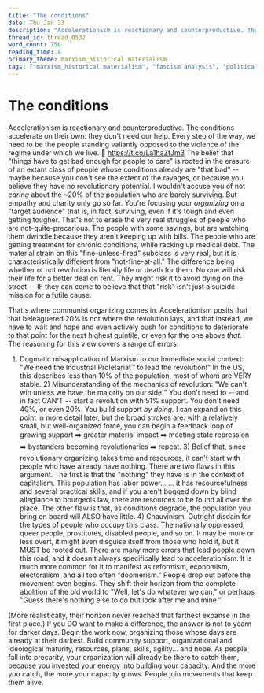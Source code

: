 ```yaml
---
title: "The conditions"
date: Thu Jan 23
description: "Accelerationism is reactionary and counterproductive. The conditions accelerate on their own: they don't need our help."
thread_id: thread_0532
word_count: 756
reading_time: 4
primary_theme: marxism_historical materialism
tags: ["marxism_historical materialism", "fascism analysis", "political economy", "organizational theory"]
---
```


# The conditions

Accelerationism is reactionary and counterproductive. The conditions accelerate on their own: they don't need our help. Every step of the way, we need to be the people standing valiantly opposed to the violence of the regime under which we live. 🧵 https://t.co/La1haZtJm3 The belief that "things have to get bad enough for people to care" is rooted in the erasure of an extant class of people whose conditions already are "that bad" -- maybe because you don't see the extent of the ravages, or because you believe they have no revolutionary potential. I wouldn't accuse you of not *caring* about the ~20% of the population who are barely surviving. But empathy and charity only go so far. You're focusing your *organizing* on a "target audience" that is, in fact, surviving, even if it's tough and even getting tougher. That's not to erase the very real struggles of people who are not-quite-precarious. The people with some savings, but are watching them dwindle because they aren't keeping up with bills. The people who are getting treatment for chronic conditions, while racking up medical debt. The material strain on this "fine-unless-fired" subclass is very real, but it is characteristically different from "not-fine-at-all." The difference being whether or not revolution is literally life or death for them. No one will risk their life for a better deal on rent. They might risk it to avoid dying on the street -- IF they can come to believe that that "risk" isn't just a suicide mission for a futile cause.

That's where communist organizing comes in. Accelerationism posits that that beleaguered 20% is not where the revolution lays, and that instead, we have to wait and hope and even actively push for conditions to deteriorate to that point for the next highest quintile, or even for the one above *that*. The reasoning for this view covers a range of errors:

1) Dogmatic misapplication of Marxism to our immediate social context: "We need the Industrial Proletariat™️ to lead the revolution!"
In the US, this describes less than 10% of the population, most of whom are VERY stable. 2) Misunderstanding of the mechanics of revolution: "We can't win unless we have the majority on our side!"
You don't need to -- and in fact CAN'T -- start a revolution with 51% support. You don't need 40%, or even 20%. You build support *by doing.* I can expand on this point in more detail later, but the broad strokes are: with a relatively small, but well-organized force, you can begin a feedback loop of growing support ➡️ greater material impact ➡️ meeting state repression ➡️ bystanders becoming revolutionaries ➡️ repeat. 3) Belief that, since revolutionary organizing takes time and resources, it can't start with people who have already have nothing.
There are two flaws in this argument. The first is that the "nothing" they have is in the context of capitalism. This population has labor power... ... it has resourcefulness and several practical skills, and if you aren't bogged down by blind allegiance to bourgeois law, there are resources to be found all over the place.
The other flaw is that, as conditions degrade, the population you bring on board will ALSO have little. 4) Chauvinism. Outright disdain for the types of people who occupy this class. The nationally oppressed, queer people, prostitutes, disabled people, and so on. It may be more or less overt, it might even disguise itself from those who hold it, but it MUST be rooted out. There are many more errors that lead people down this road, and it doesn't always specifically lead to accelerationism. It is much more common for it to manifest as reformism, economism, electoralism, and all too often "doomerism." People drop out before the movement even begins. They shift their horizon from the complete abolition of the old world to "Well, let's do whatever we can," or perhaps "Guess there's nothing else to do but look after me and mine."

(More realistically, their horizon never reached that farthest expanse in the first place.) If you DO want to make a difference, the answer is not to yearn for darker days. Begin the work now, organizing those whose days are already at their darkest. Build community support, organizational and ideological maturity, resources, plans, skills, agility... and hope. As people fall into precarity, your organization will already be there to catch them, because you invested your energy into building your capacity. And the more you catch, the more your capacity grows. People join movements that keep them alive.